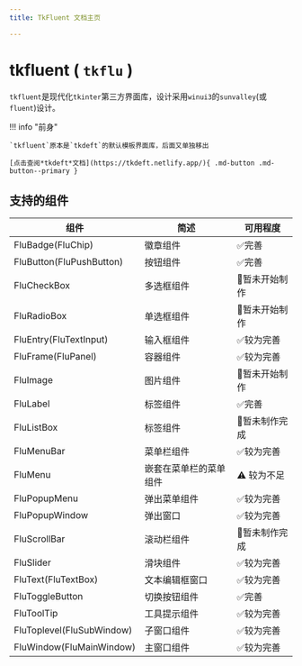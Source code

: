 ```yaml
---
title: TkFluent 文档主页

---
```


# tkfluent ( `tkflu` )

`tkfluent`是现代化`tkinter`第三方界面库，设计采用`winui3`的`sunvalley`(或`fluent`)设计。

!!! info "前身"

    `tkfluent`原本是`tkdeft`的默认模板界面库，后面又单独移出

    [点击查阅*tkdeft*文档](https://tkdeft.netlify.app/){ .md-button .md-button--primary }


## 支持的组件
| 组件                        | 简述          | 可用程度                   |
|---------------------------|-------------|------------------------|
| FluBadge(FluChip)         | 徽章组件        | :white_check_mark:完善   |
| FluButton(FluPushButton)  | 按钮组件        | :white_check_mark:完善   |
| FluCheckBox               | 多选框组件       | :no_entry_sign:暂未开始制作  |
| FluRadioBox               | 单选框组件       | :no_entry_sign:暂未开始制作  |
| FluEntry(FluTextInput)    | 输入框组件       | :white_check_mark:较为完善 |
| FluFrame(FluPanel)        | 容器组件        | :white_check_mark:较为完善 |
| FluImage                  | 图片组件        | :no_entry_sign:暂未开始制作  |
| FluLabel                  | 标签组件        | :white_check_mark:完善   |
| FluListBox                | 标签组件        | :no_entry_sign:暂未制作完成  |
| FluMenuBar                | 菜单栏组件       | :white_check_mark:较为完善 |
| FluMenu                   | 嵌套在菜单栏的菜单组件 | :warning: 较为不足         |
| FluPopupMenu              | 弹出菜单组件      | :white_check_mark:较为完善 |
| FluPopupWindow            | 弹出窗口        | :white_check_mark:较为完善 |
| FluScrollBar              | 滚动栏组件       | :no_entry_sign:暂未制作完成  |
| FluSlider                 | 滑块组件        | :white_check_mark:较为完善 |
| FluText(FluTextBox)       | 文本编辑框窗口     | :white_check_mark:较为完善 |
| FluToggleButton           | 切换按钮组件      | :white_check_mark:完善   |
| FluToolTip                | 工具提示组件      | :white_check_mark:较为完善 |
| FluToplevel(FluSubWindow) | 子窗口组件       | :white_check_mark:较为完善 |
| FluWindow(FluMainWindow)  | 主窗口组件       | :white_check_mark:较为完善 |